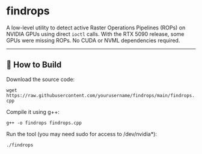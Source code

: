 # findrops

A low-level utility to detect active Raster Operations Pipelines (ROPs) on NVIDIA GPUs using direct `ioctl` calls. With the RTX 5090 release, some GPUs were missing ROPs.
No CUDA or NVML dependencies required.

---

## 🔧 How to Build

Download the source code: 

`wget https://raw.githubusercontent.com/yourusername/findrops/main/findrops.cpp`

Compile it using g++: 

`g++ -o findrops findrops.cpp`

Run the tool (you may need sudo for access to /dev/nvidia*): 

`./findrops`
